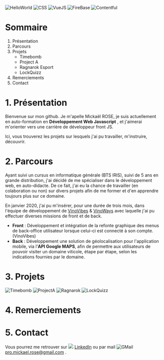 ![HelloWorld](https://img.shields.io/badge/Hello-World-yellow) ![CSS](https://img.shields.io/badge/♥-CSS-red) ![VueJS](https://img.shields.io/badge/♥-VueJS-green) ![FireBase](https://img.shields.io/badge/♥-Firebase-orange) ![Contentful](https://img.shields.io/badge/♥-Contenful-blue) 

# Sommaire

1. Présentation
2. Parcours 
3. Projets
    - Timebomb
    - Project A
    - Ragnarok Esport
    - LockQuizz
4. Remerciements
5. Contact

# 1. Présentation

Bienvenue sur mon github. Je m'apelle Mickaël ROSE, je suis actuellement en auto-formation en **Développement Web Javascript** , et j'aimerai m'orienter vers une carrière de développeur front JS.

Ici, vous trouverez les projets sur lesquels j'ai pu travailler, m'instruire, découvrir.

# 2. Parcours
    
Ayant suivi un cursus en informatique générale (BTS IRIS), suivi de 5 ans en grande distribution, j'ai décidé de me spécialiser dans le développement web, en auto-didacte. De ce fait, j'ai eu la chance de travailler (en colaboration ou non) sur divers projets afin de me former et d'en apprendre toujours plus sur ce domaine.

En janvier 2020, j'ai pu m'insérer, pour une durée de trois mois, dans l'équipe de développement de [VinoVibes](https://vinovibes.fr) & [VinoWays](https://vinoways.fr) avec laquelle j'ai pu effectuer diverses missions de front et de back.
- **Front** : Développement et intégration de la refonte graphique des menus de back-office utilisateur lorsque celui-ci est connecté à son compte. (VinoVibes)
- **Back** : Développement une solution de géolocalisation pour l'application mobile, via l'**API Google MAPS**, afin de permettre aux utilisateurs de pouvoir visiter un domaine viticole, étape par étape, selon les indications fournies par le domaine.
    
# 3. Projets

![Timebomb](https://cdn.discordapp.com/attachments/177784067809476608/860196672558071819/Timebomb.png)
![ProjectA](https://cdn.discordapp.com/attachments/177784067809476608/860196667054489620/ProjectA.png)
![Ragnarok](https://cdn.discordapp.com/attachments/177784067809476608/860196670041358336/RGK.png)
![LockQuizz](https://cdn.discordapp.com/attachments/177784067809476608/860196664430428170/LockQUIZZ.png)

        
# 4. Remerciements

# 5. Contact

Vous pourrez me retrouver sur <img src="https://cdn.discordapp.com/attachments/177784067809476608/860108243196182528/linkedin.png"> [LinkedIn](https://www.linkedin.com/in/micka-rose/) ou par  mail ![GMail](https://cdn.discordapp.com/attachments/177784067809476608/860180413749264412/icons8-gmail-18.png) pro.mickael.rose@gmail.com .

